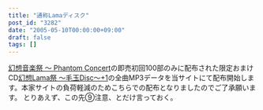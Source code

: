 ```yaml
---
title: "通称Lamaディスク"
post_id: "3282"
date: "2005-05-10T00:00:00+09:00"
draft: false
tags: []
---
```



[幻想音楽祭 ～ Phantom Concert](http://tsubu.s104.xrea.com/thcd/)の即売初回100部のみに配布された限定おまけCD[幻想Lama祭 ～毛玉Disc～+1](http://lama.danmaq.com/lama/)の全曲MP3データを当サイトにて配布開始します。本家サイトの負荷軽減のためこちらでの配布となりましたのでご了承願います。 とりあえず、この先⑨注意、とだけ言っておく。
